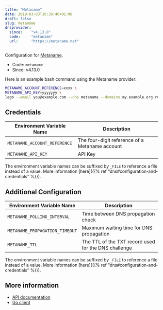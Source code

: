 ```yaml
---
title: "Metaname"
date: 2019-03-03T16:39:46+01:00
draft: false
slug: metaname
dnsprovider:
  since:    "v4.13.0"
  code:     "metaname"
  url:      "https://metaname.net"
---
```


<!-- THIS DOCUMENTATION IS AUTO-GENERATED. PLEASE DO NOT EDIT. -->
<!-- providers/dns/metaname/metaname.toml -->
<!-- THIS DOCUMENTATION IS AUTO-GENERATED. PLEASE DO NOT EDIT. -->


Configuration for [Metaname](https://metaname.net).


<!--more-->

- Code: `metaname`
- Since: v4.13.0


Here is an example bash command using the Metaname provider:

```bash
METANAME_ACCOUNT_REFERENCE=xxxx \
METANAME_API_KEY=yyyyyyy \
lego --email you@example.com --dns metaname --domains my.example.org run
```




## Credentials

| Environment Variable Name | Description |
|-----------------------|-------------|
| `METANAME_ACCOUNT_REFERENCE` | The four-digit reference of a Metaname account |
| `METANAME_API_KEY` | API Key |

The environment variable names can be suffixed by `_FILE` to reference a file instead of a value.
More information [here]({{% ref "dns#configuration-and-credentials" %}}).


## Additional Configuration

| Environment Variable Name | Description |
|--------------------------------|-------------|
| `METANAME_POLLING_INTERVAL` | Time between DNS propagation check |
| `METANAME_PROPAGATION_TIMEOUT` | Maximum waiting time for DNS propagation |
| `METANAME_TTL` | The TTL of the TXT record used for the DNS challenge |

The environment variable names can be suffixed by `_FILE` to reference a file instead of a value.
More information [here]({{% ref "dns#configuration-and-credentials" %}}).




## More information

- [API documentation](https://metaname.net/api/1.1/doc)
- [Go client](https://github.com/nzdjb/go-metaname)

<!-- THIS DOCUMENTATION IS AUTO-GENERATED. PLEASE DO NOT EDIT. -->
<!-- providers/dns/metaname/metaname.toml -->
<!-- THIS DOCUMENTATION IS AUTO-GENERATED. PLEASE DO NOT EDIT. -->

